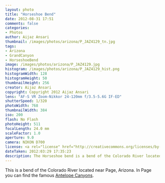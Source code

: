 ```yaml
---
layout: photo
title: "Horseshoe Bend"
date: 2012-08-31 17:51
comments: false
categories:
- Photos
author: Aijaz Ansari
thumbnail: /images/photos/arizona/P_JAZ4129_tn.jpg
tags:
- Arizona
- GrandCanyon
- HorseshoeBend
image: /images/photos/arizona/P_JAZ4129.jpg
histogram: /images/photos/arizona/P_JAZ4129_hist.png
histogramWidth: 128
histogramHeight: 50
thumbnailHeight: 256
creator: Aijaz Ansari
copyright: Copyright 2012 Aijaz Ansari
lens: "AF-S VR Zoom-Nikkor 24-120mm f/3.5-5.6G IF-ED"
shutterSpeed: 1/320
photoWidth: 768
thumbnailWidth: 384
iso: 200
flash: No Flash
photoHeight: 511
focalLength: 24.0 mm
scaleFactor: 1.0
aperture: 9.0
camera: NIKON D700
license: <a rel="license" href="http://creativecommons.org/licenses/by-nc-nd/3.0/deed.en_US"><img alt="Creative Commons License" style="border-width:0" src="http://i.creativecommons.org/l/by-nc-nd/3.0/80x15.png" /></a>
dateTaken: 2012:03:29 17:35:23
description: The Horseshoe bend is a bend of the Colorado River located near Page, Arizona. 
---
```


This is a bend of the Colorado River located near Page, Arizona. In Page
you can find the famous
[Antelope Canyons](/2012/09/02/antelope-canyon/).
